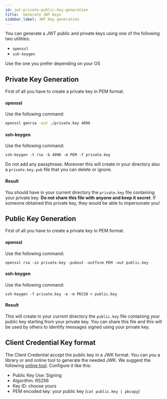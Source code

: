 ```yaml
---
id: jwt-private-public-key-generation
title:  Generate JWT Keys
sidebar_label: JWT Key generation
---
```

You can generate a JWT public and private keys using one of the following two utilities:

- `openssl`
- `ssh-keygen`

Use the one you prefer depending on your OS

## Private Key Generation

First of all you have to create a private key in PEM format.

#### openssl

Use the following command:

```bash
openssl genrsa -out ./private.key 4096
```

#### ssh-keygen

Use the following command:

```
ssh-keygen -t rsa -b 4096 -m PEM -f private.key
```

Do not add any passphrase.
Moreover this will create in your directory also a `private.key.pub` file that you can delete or ignore.

#### Result

You should have in your current directory the `private.key` file containing your private key. **Do not share this file with anyone and keep it secret**. If someone obtained this private key, they would be able to impersonate you!

## Public Key Generation

First of all you have to create a private key in PEM format.

#### openssl

Use the following command:

```
openssl rsa -in private.key -pubout -outform PEM -out public.key
```

#### ssh-keygen

Use the following command:

```
ssh-keygen -f private.key -e -m PKCS8 > public.key
```

#### Result

This will create in your current directory the `public.key` file containing your public key starting from your private key. You can share this file and this will be used by others to identify messages signed using your private key.

## Client Credential Key format

The Client Credential accept the public key in a JWK format. You can you a library or and online tool to generate the needed JWK.
We suggest the following [online tool](https://russelldavies.github.io/jwk-creator/).
Configure it like this:

- Public Key Use: Signing
- Algorithm: RS256
- Key ID: choose yours
- PEM encoded key: your public key (`cat public.key | pbcopy`)
